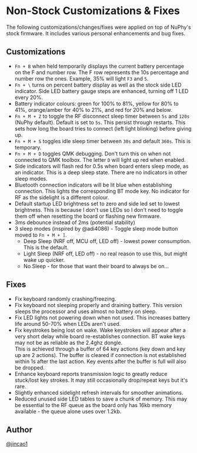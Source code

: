 # Non-Stock Customizations & Fixes

The following customizations/changes/fixes were applied on top of NuPhy's stock firmware. It includes various personal enhancements and bug fixes.

## Customizations

- `Fn + B` when held temporarily displays the current battery percentage on the F and number row.
The F row represents the 10s percentage and number row the ones. Example, 35% will light `F3` and `5`.
- `Fn + \` turns on percent battery display as well as the stock side LED indicator. Side LED battery gauge steps are enhanced, turning off 1 LED every 20%.
- Battery indicator colours: green for 100% to 81%, yellow for 80% to 41%, orange/amber for 40% to 21%, and red for 20% and below.
- `Fn + M + Z` to toggle the RF disconnect sleep timer between `5s` and `120s` (NuPhy default). Default is set to `5s`. This persist through restarts.
This sets how long the board tries to connect (left light blinking) before giving up.
- `Fn + M + S` toggles idle sleep timer between `30s` and default `360s`. This is temporary.
- `Fn + M + D` toggles QMK debugging. Don't turn this on when not connected to QMK toolbox.
The letter `D` will light up red when enabled.
- Side indicators will flash red for 0.5s when board enters sleep mode, as an indicator.
This is a deep sleep state. There are no indicators in other sleep modes.
- Bluetooth connection indicators will be lit blue when establishing connection. This lights the corresponding
BT mode key. No indicator for RF as the sidelight is a different colour.
- Default startup LED brightness set to zero and side led set to lowest brightness. This is because I don't use LEDs so I don't need to toggle them off when resetting the board or flashing new firmware.
- 3ms debounce instead of 2ms (potential stability)
- 3 sleep modes (inspired by @adi4086) - Toggle sleep mode button moved to `Fn + M + ]`.
  - Deep Sleep (NRF off, MCU off, LED off) - lowest power consumption. This is the default.
  - Light Sleep (NRF off, LED off) - no real reason to use this, but might wake up quicker.
  - No Sleep - for those that want their board to always be on... 

## Fixes

- Fix keyboard randomly crashing/freezing.
- Fix keyboard not sleeping properly and draining battery. This version sleeps the processor and uses almost no battery on sleep.
- Fix LED lights not powering down when not used. This increases battery life around 50-70% when LEDs aren't used.
- Fix keystrokes being lost on wake. Wake keystrokes will appear after a very short delay while board re-establishes connection. BT wake keys may not be as reliable as the 2.4ghz dongle.  
  This is achieved through a buffer of 64 key actions (key down and key up are 2 actions). The buffer is cleared if connection is not established within 1s after the last action.
  Key events after the buffer is full will also be dropped.
- Enhance keyboard reports transmission logic to greatly reduce stuck/lost key strokes. It may still occasionally drop/repeat keys but it's rare.
- Slightly enhanced sidelight refresh intervals for smoother animations.
- Reduced unused side LED tables to save a chunk of memory. This may be essential to the RF queue as the board only has 16kb memory available - the queue alone uses over 1.2kb.

## Author

[@jincao1](https://github.com/jincao1)